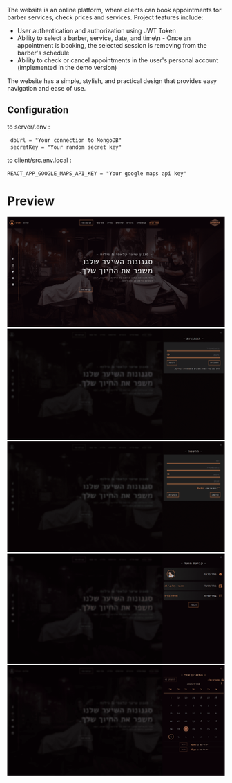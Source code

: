 
The website is an online platform, where clients can book appointments for barber services, check prices and services.
Project features include:
- User authentication and authorization using JWT Token
- Ability to select a barber, service, date, and time\n - Once an appointment is booking, the selected session is removing from the barber's schedule
- Ability to check or cancel appointments in the user's personal account (implemented in the demo version)

The website has a simple, stylish, and practical design that provides easy navigation and ease of use.

## Configuration
to server/.env : 

```shell
 dbUrl = "Your connection to MongoDB"
 secretKey = "Your random secret key"
```

to client/src.env.local : 
```shell
REACT_APP_GOOGLE_MAPS_API_KEY = "Your google maps api key"
```

# Preview
<img src="/demo-images/barbershop-demo.png?raw=true" >
<img src="/demo-images/demo-login.png?raw=true" >
<img src="/demo-images/demo-registration.png?raw=true" >
<img src="/demo-images/demo-booking.png?raw=true" >
<img src="/demo-images/demo-myAccount.png?raw=true" >
